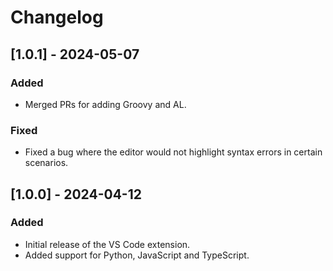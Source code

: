 # Changelog

## [1.0.1] - 2024-05-07

### Added

- Merged PRs for adding Groovy and AL.

### Fixed

- Fixed a bug where the editor would not highlight syntax errors in certain scenarios.

## [1.0.0] - 2024-04-12

### Added

- Initial release of the VS Code extension.
- Added support for Python, JavaScript and TypeScript.
